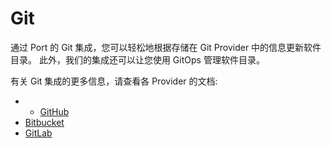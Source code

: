 # Git

通过 Port 的 Git 集成，您可以轻松地根据存储在 Git Provider 中的信息更新软件目录。 此外，我们的集成还可以让您使用 GitOps 管理软件目录。

有关 Git 集成的更多信息，请查看各 Provider 的文档: 

* * [GitHub](./github/github.md)
* [Bitbucket](./bitbucket/bitbucket.md)
* [GitLab](./gitlab/gitlab.md)
